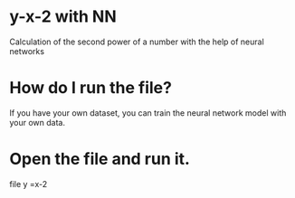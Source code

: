 # y-x-2 with NN
Calculation of the second power of a number with the help of neural networks
# How do I run the file?
If you have your own dataset, you can train the neural network model with your own data.
# Open the file and run it.
file y =x-2   
